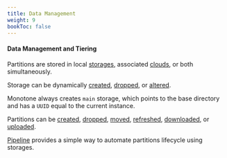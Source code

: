 ```yaml
---
title: Data Management
weight: 9
bookToc: false
---
```


#### Data Management and Tiering

Partitions are stored in local [storages](/docs/storage/create_storage/), associated [clouds](/docs/cloud/create_cloud/), or both simultaneously.

Storage can be dynamically [created](/docs/storage/create_storage/), [dropped](/docs/storage/drop_storage/), or [altered](/docs/storage/alter_storage/).

Monotone always creates `main` storage, which points to the base directory and has a `UUID` equal to the current instance.

Partitions can be [created](/docs/data/create/), [dropped](/docs/data/drop/), [moved](/docs/data/move/),
[refreshed](/docs/data/refresh/), [downloaded](/docs/data/download/), or [uploaded](/docs/data/upload/).

[Pipeline](/docs/data_tiering/alter_pipeline/) provides a simple way to automate partitions lifecycle
using storages.
